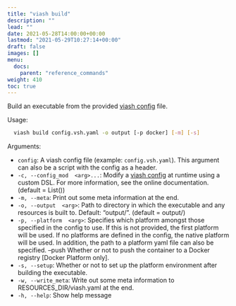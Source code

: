```yaml
---
title: "viash build"
description: ""
lead: ""
date: 2021-05-28T14:00:00+00:00
lastmod: "2021-05-29T10:27:14+00:00"
draft: false
images: []
menu:
  docs:
    parent: "reference_commands"
weight: 410
toc: true
---
```




Build an executable from the provided [viash
config](/docs/reference_config/config) file.

Usage:

``` bash
  viash build config.vsh.yaml -o output [-p docker] [-m] [-s]
```

Arguments:

-   `config`: A viash config file (example: `config.vsh.yaml`). This
    argument can also be a script with the config as a header.
-   `-c, --config_mod  <arg>...`: Modify a [viash
    config](/docs/reference_config/config) at runtime using a custom
    DSL. For more information, see the online documentation. (default =
    List())
-   `-m, --meta`: Print out some meta information at the end.
-   `-o, --output  <arg>`: Path to directory in which the executable and
    any resources is built to. Default: “output/”. (default = output/)
-   `-p, --platform  <arg>`: Specifies which platform amongst those
    specified in the config to use. If this is not provided, the first
    platform will be used. If no platforms are defined in the config,
    the native platform will be used. In addition, the path to a
    platform yaml file can also be specified. –push Whether or not to
    push the container to a Docker registry \[Docker Platform only\].
-   `-s, --setup`: Whether or not to set up the platform environment
    after building the executable.
-   `-w, --write_meta`: Write out some meta information to
    RESOURCES\_DIR/viash.yaml at the end.
-   `-h, --help`: Show help message
